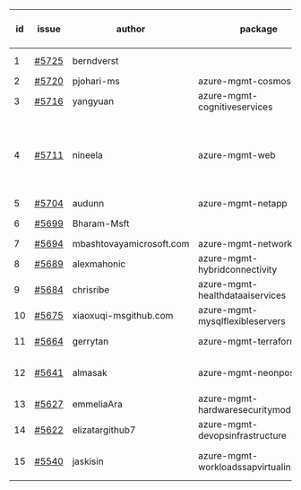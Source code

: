 | id | issue | author | package | assignee | bot advice | created date of issue | target release date | date from target |
| ------ | ------ | ------ | ------ | ------ | ------ | ------ | ------ | :-----: |
| 1 | [#5725](https://github.com/Azure/sdk-release-request/issues/5725) | berndverst |  | ChenxiJiang333 | duplicated issue  <br> | 11-15 |  | 0 |
| 2 | [#5720](https://github.com/Azure/sdk-release-request/issues/5720) | pjohari-ms | azure-mgmt-cosmosdb | ChenxiJiang333 |  | 11-13 | 11-22 |  |
| 3 | [#5716](https://github.com/Azure/sdk-release-request/issues/5716) | yangyuan | azure-mgmt-cognitiveservices | ChenxiJiang333 |  | 11-11 | 12-27 |  |
| 4 | [#5711](https://github.com/Azure/sdk-release-request/issues/5711) | nineela | azure-mgmt-web | ChenxiJiang333 | new version is 0.0.0, please check base branch! | 11-11 | 11-22 |  |
| 5 | [#5704](https://github.com/Azure/sdk-release-request/issues/5704) | audunn | azure-mgmt-netapp | ChenxiJiang333 |  | 11-07 | 11-22 |  |
| 6 | [#5699](https://github.com/Azure/sdk-release-request/issues/5699) | Bharam-Msft |  | ChenxiJiang333 | duplicated issue  <br> | 11-07 |  | 0 |
| 7 | [#5694](https://github.com/Azure/sdk-release-request/issues/5694) | mbashtovayamicrosoft.com | azure-mgmt-networkcloud | ChenxiJiang333 |  | 11-06 | 11-22 |  |
| 8 | [#5689](https://github.com/Azure/sdk-release-request/issues/5689) | alexmahonic | azure-mgmt-hybridconnectivity | ChenxiJiang333 | TypeSpec. | 11-05 | 11-22 |  |
| 9 | [#5684](https://github.com/Azure/sdk-release-request/issues/5684) | chrisribe | azure-mgmt-healthdataaiservices | ChenxiJiang333 | FirstGA. TypeSpec. | 11-05 | 11-22 |  |
| 10 | [#5675](https://github.com/Azure/sdk-release-request/issues/5675) | xiaoxuqi-msgithub.com | azure-mgmt-mysqlflexibleservers | ChenxiJiang333 |  | 11-04 | 11-21 |  |
| 11 | [#5664](https://github.com/Azure/sdk-release-request/issues/5664) | gerrytan | azure-mgmt-terraform | ChenxiJiang333 | FirstBeta. TypeSpec. | 11-04 | 11-21 |  |
| 12 | [#5641](https://github.com/Azure/sdk-release-request/issues/5641) | almasak | azure-mgmt-neonpostgres | ChenxiJiang333 | FirstBeta. HoldOn. TypeSpec. | 10-23 | 11-21 |  |
| 13 | [#5627](https://github.com/Azure/sdk-release-request/issues/5627) | emmeliaAra | azure-mgmt-hardwaresecuritymodules | ChenxiJiang333 |  | 10-22 | 11-22 |  |
| 14 | [#5622](https://github.com/Azure/sdk-release-request/issues/5622) | elizatargithub7 | azure-mgmt-devopsinfrastructure | ChenxiJiang333 | FirstGA. TypeSpec. | 10-16 | 11-22 |  |
| 15 | [#5540](https://github.com/Azure/sdk-release-request/issues/5540) | jaskisin | azure-mgmt-workloadssapvirtualinstance | ChenxiJiang333 | FirstGA. HoldOn. TypeSpec. | 09-27 | 11-22 |  |
